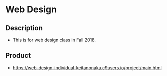 # Web Design

## Description
- This is for web design class in Fall 2018.

## Product
- https://web-design-individual-keitanonaka.c9users.io/project/main.html

